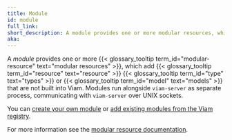 ```yaml
---
title: Module
id: module
full_link:
short_description: A module provides one or more modular resources, which add resource types or models that are not built into Viam.
aka:
---
```


A _module_ provides one or more {{< glossary_tooltip term_id="modular-resource" text="modular resources" >}}, which add {{< glossary_tooltip term_id="resource" text="resource" >}} {{< glossary_tooltip term_id="type" text="types" >}} or {{< glossary_tooltip term_id="model" text="models" >}} that are not built into Viam.
Modules run alongside `viam-server` as separate process, communicating with `viam-server` over UNIX sockets.

You can [create your own module](/platform/registry/create/) or [add existing modules from the Viam registry](/platform/registry/configure/).

For more information see the [modular resource documentation](/platform/registry/).
